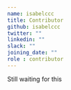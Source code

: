 ```yaml
---
name: isabelccc
title: Contributor
github: isabelccc
twitter: ""
linkedin: ""
slack: ""
joining_date: ""
role : contributor
---
```


Still waiting for this
